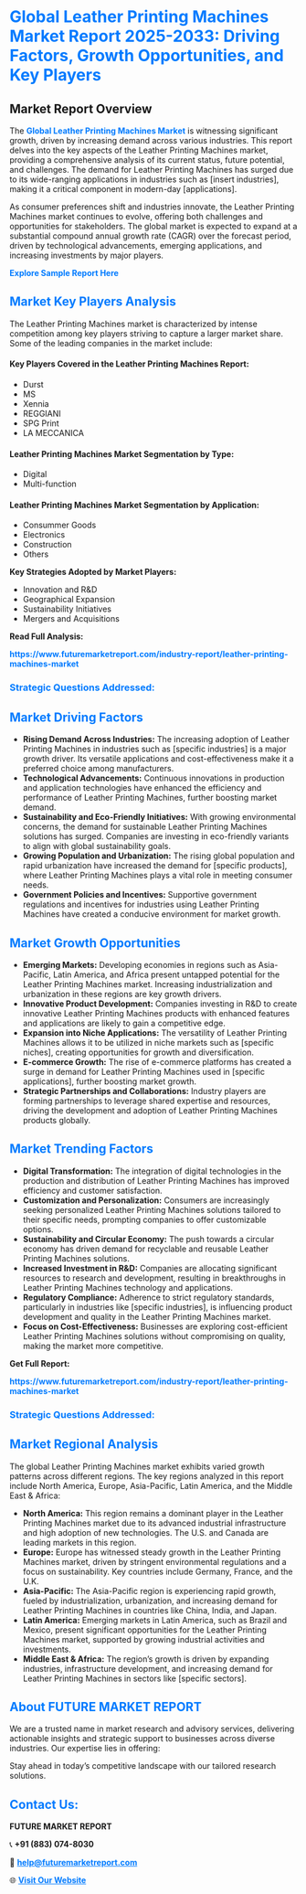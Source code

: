 <h1 style="color: #007BFF;">Global Leather Printing Machines Market Report 2025-2033: Driving Factors, Growth Opportunities, and Key Players</h1>

<section id="overview">
<h2>Market Report Overview</h2>
<p>The <a href="https://www.futuremarketreport.com/industry-report/leather-printing-machines-market" style="color: #007BFF; text-decoration: none;"><strong>Global Leather Printing Machines Market</strong></a> is witnessing significant growth, driven by increasing demand across various industries. This report delves into the key aspects of the Leather Printing Machines market, providing a comprehensive analysis of its current status, future potential, and challenges. The demand for Leather Printing Machines has surged due to its wide-ranging applications in industries such as [insert industries], making it a critical component in modern-day [applications].</p>
<p>As consumer preferences shift and industries innovate, the Leather Printing Machines market continues to evolve, offering both challenges and opportunities for stakeholders. The global market is expected to expand at a substantial compound annual growth rate (CAGR) over the forecast period, driven by technological advancements, emerging applications, and increasing investments by major players.</p>
</section>

<section id="overview">
<p><a href="https://www.futuremarketreport.com/request-sample/reportId=86339" style="color: #007BFF; text-decoration: none;"><strong>Explore Sample Report Here</strong></a></p>
</section>

<section id="key-players">
<h2 style="color: #007BFF;">Market Key Players Analysis</h2>
<p>The Leather Printing Machines market is characterized by intense competition among key players striving to capture a larger market share. Some of the leading companies in the market include:</p>
<h4>Key Players Covered in the Leather Printing Machines Report:</h4>
<ul><li>Durst</li><li>MS</li><li>Xennia</li><li>REGGIANI</li><li>SPG Print</li><li>LA MECCANICA</li></ul>
<h4>Leather Printing Machines Market Segmentation by Type:</h4>
<ul><li>Digital</li><li>Multi-function</li></ul>

<h4>Leather Printing Machines Market Segmentation by Application:</h4>
<ul><li>Consummer Goods</li><li>Electronics</li><li>Construction</li><li>Others</li></ul>
<p><strong>Key Strategies Adopted by Market Players:</strong></p>
<ul>
<li>Innovation and R&D</li>
<li>Geographical Expansion</li>
<li>Sustainability Initiatives</li>
<li>Mergers and Acquisitions</li>
</ul>
</section>

<section>
<p><strong>Read Full Analysis: </strong></p><a href="https://www.futuremarketreport.com/industry-report/leather-printing-machines-market" style="color: #007BFF; text-decoration: none;"><strong>https://www.futuremarketreport.com/industry-report/leather-printing-machines-market</strong></a>
<h3 style="color: #007BFF;">Strategic Questions Addressed:</h3>
</section>

<section id="driving-factors">
<h2 style="color: #007BFF;">Market Driving Factors</h2>
<ul>
<li><strong>Rising Demand Across Industries:</strong> The increasing adoption of Leather Printing Machines in industries such as [specific industries] is a major growth driver. Its versatile applications and cost-effectiveness make it a preferred choice among manufacturers.</li>
<li><strong>Technological Advancements:</strong> Continuous innovations in production and application technologies have enhanced the efficiency and performance of Leather Printing Machines, further boosting market demand.</li>
<li><strong>Sustainability and Eco-Friendly Initiatives:</strong> With growing environmental concerns, the demand for sustainable Leather Printing Machines solutions has surged. Companies are investing in eco-friendly variants to align with global sustainability goals.</li>
<li><strong>Growing Population and Urbanization:</strong> The rising global population and rapid urbanization have increased the demand for [specific products], where Leather Printing Machines plays a vital role in meeting consumer needs.</li>
<li><strong>Government Policies and Incentives:</strong> Supportive government regulations and incentives for industries using Leather Printing Machines have created a conducive environment for market growth.</li>
</ul>
</section>

<section id="growth-opportunities">
<h2 style="color: #007BFF;">Market Growth Opportunities</h2>
<ul>
<li><strong>Emerging Markets:</strong> Developing economies in regions such as Asia-Pacific, Latin America, and Africa present untapped potential for the Leather Printing Machines market. Increasing industrialization and urbanization in these regions are key growth drivers.</li>
<li><strong>Innovative Product Development:</strong> Companies investing in R&D to create innovative Leather Printing Machines products with enhanced features and applications are likely to gain a competitive edge.</li>
<li><strong>Expansion into Niche Applications:</strong> The versatility of Leather Printing Machines allows it to be utilized in niche markets such as [specific niches], creating opportunities for growth and diversification.</li>
<li><strong>E-commerce Growth:</strong> The rise of e-commerce platforms has created a surge in demand for Leather Printing Machines used in [specific applications], further boosting market growth.</li>
<li><strong>Strategic Partnerships and Collaborations:</strong> Industry players are forming partnerships to leverage shared expertise and resources, driving the development and adoption of Leather Printing Machines products globally.</li>
</ul>
</section>

<section id="trending-factors">
<h2 style="color: #007BFF;">Market Trending Factors</h2>
<ul>
<li><strong>Digital Transformation:</strong> The integration of digital technologies in the production and distribution of Leather Printing Machines has improved efficiency and customer satisfaction.</li>
<li><strong>Customization and Personalization:</strong> Consumers are increasingly seeking personalized Leather Printing Machines solutions tailored to their specific needs, prompting companies to offer customizable options.</li>
<li><strong>Sustainability and Circular Economy:</strong> The push towards a circular economy has driven demand for recyclable and reusable Leather Printing Machines solutions.</li>
<li><strong>Increased Investment in R&D:</strong> Companies are allocating significant resources to research and development, resulting in breakthroughs in Leather Printing Machines technology and applications.</li>
<li><strong>Regulatory Compliance:</strong> Adherence to strict regulatory standards, particularly in industries like [specific industries], is influencing product development and quality in the Leather Printing Machines market.</li>
<li><strong>Focus on Cost-Effectiveness:</strong> Businesses are exploring cost-efficient Leather Printing Machines solutions without compromising on quality, making the market more competitive.</li>
</ul>
</section>

<section>
<p><strong>Get Full Report: </strong></p><a href="https://www.futuremarketreport.com/industry-report/leather-printing-machines-market" style="color: #007BFF; text-decoration: none;"><strong>https://www.futuremarketreport.com/industry-report/leather-printing-machines-market</strong></a>
<h3 style="color: #007BFF;">Strategic Questions Addressed:</h3>
</section>


<section id="regional-analysis">
<h2 style="color: #007BFF;">Market Regional Analysis</h2>
<p>The global Leather Printing Machines market exhibits varied growth patterns across different regions. The key regions analyzed in this report include North America, Europe, Asia-Pacific, Latin America, and the Middle East & Africa:</p>
<ul>
<li><strong>North America:</strong> This region remains a dominant player in the Leather Printing Machines market due to its advanced industrial infrastructure and high adoption of new technologies. The U.S. and Canada are leading markets in this region.</li>
<li><strong>Europe:</strong> Europe has witnessed steady growth in the Leather Printing Machines market, driven by stringent environmental regulations and a focus on sustainability. Key countries include Germany, France, and the U.K.</li>
<li><strong>Asia-Pacific:</strong> The Asia-Pacific region is experiencing rapid growth, fueled by industrialization, urbanization, and increasing demand for Leather Printing Machines in countries like China, India, and Japan.</li>
<li><strong>Latin America:</strong> Emerging markets in Latin America, such as Brazil and Mexico, present significant opportunities for the Leather Printing Machines market, supported by growing industrial activities and investments.</li>
<li><strong>Middle East & Africa:</strong> The region’s growth is driven by expanding industries, infrastructure development, and increasing demand for Leather Printing Machines in sectors like [specific sectors].</li>
</ul>
</section>

<footer>
<h2 style="color: #007BFF;">About FUTURE MARKET REPORT</h2>
<p>We are a trusted name in market research and advisory services, delivering actionable insights and strategic support to businesses across diverse industries. Our expertise lies in offering:</p>

<p>Stay ahead in today’s competitive landscape with our tailored research solutions.</p>

<h2 style="color: #007BFF;">Contact Us:</h2>
<p><strong>FUTURE MARKET REPORT</strong></p>
<p>📞 <strong>+91 (883) 074-8030</strong></p>
<p>📧 <strong><a href="mailto:help@futuremarketreport.com" style="color: #007BFF;">help@futuremarketreport.com</a></strong></p>
<p>🌐 <strong><a href="https://www.futuremarketreport.com/" style="color: #007BFF;">Visit Our Website</a></strong></p>
</footer>